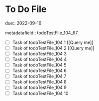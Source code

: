 # To Do File

due:: 2022-09-16

metadatafield:: todoTestFile_104_67

- [ ] Task of todoTestFile_104 1 [[Query me]]
- [ ] Task of todoTestFile_104 2 [[Query me]]
- [ ] Task of todoTestFile_104 3
- [ ] Task of todoTestFile_104 4
- [ ] Task of todoTestFile_104 5
- [ ] Task of todoTestFile_104 6
- [ ] Task of todoTestFile_104 7
- [ ] Task of todoTestFile_104 8
- [ ] Task of todoTestFile_104 9
- [ ] Task of todoTestFile_104 10